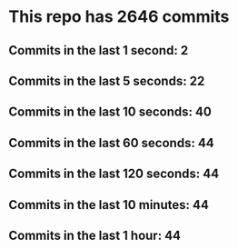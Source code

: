 # This repo has 2646 commits

## Commits in the last 1 second: 2
## Commits in the last 5 seconds: 22
## Commits in the last 10 seconds: 40
## Commits in the last 60 seconds: 44
## Commits in the last 120 seconds: 44
## Commits in the last 10 minutes: 44
## Commits in the last 1 hour: 44
